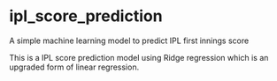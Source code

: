 # ipl_score_prediction
A simple machine learning model to predict IPL first innings score

This is a IPL score prediction model using Ridge regression which is an upgraded form of linear regression.
